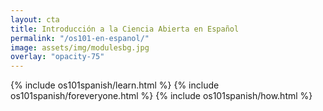 ```yaml
---
layout: cta
title: Introducción a la Ciencia Abierta en Español
permalink: "/os101-en-espanol/"
image: assets/img/modulesbg.jpg
overlay: "opacity-75"
---
```


{% include os101spanish/learn.html %}
{% include os101spanish/foreveryone.html %}
{% include os101spanish/how.html %}